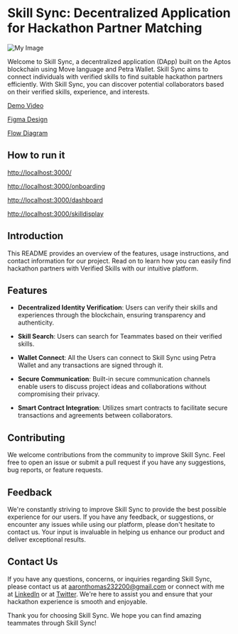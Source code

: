 # Skill Sync: Decentralized Application for Hackathon Partner Matching

![My Image](https://drive.google.com/uc?id=1kW5I_yo1TOFeWJ8Gau0O07cPFE4TN48J)

Welcome to Skill Sync, a decentralized application (DApp) built on the Aptos blockchain using Move language and Petra Wallet. Skill Sync aims to connect individuals with verified skills to find suitable hackathon partners efficiently. With Skill Sync, you can discover potential collaborators based on their verified skills, experience, and interests.

[Demo Video](https://youtu.be/JMTFcnusVhY?si=zjnuDpsoChfRGuGd)

[Figma Design](https://www.figma.com/file/zRRZ4ojILiOtGl1bvIq8VX/Untitled?type=design&node-id=0-1&mode=design&t=5tD6lLkE5rxzpwAM-0)

[Flow Diagram](https://drive.google.com/file/d/1ez7PkN2pQ_qearSsbYqbjgKDTH10AjQU/view?usp=sharing)

## How to run it

[http://localhost:3000/](http://localhost:3000/)

[http://localhost:3000/onboarding](http://localhost:3000/onboarding)

[http://localhost:3000/dashboard](http://localhost:3000/dashboard)

[http://localhost:3000/skilldisplay](http://localhost:3000/skilldisplay)


## Introduction

This README provides an overview of the features, usage instructions, and contact information for our project. Read on to learn how you can easily find hackathon partners with Verified Skills with our intuitive platform.

## Features

- **Decentralized Identity Verification**: Users can verify their skills and experiences through the blockchain, ensuring transparency and authenticity.

- **Skill Search**: Users can search for Teammates based on their verified skills.

- **Wallet Connect**: All the Users can connect to Skill Sync using Petra Wallet and any transactions are signed through it.
  
- **Secure Communication**: Built-in secure communication channels enable users to discuss project ideas and collaborations without compromising their privacy.
  
- **Smart Contract Integration**: Utilizes smart contracts to facilitate secure transactions and agreements between collaborators.

## Contributing

We welcome contributions from the community to improve Skill Sync. Feel free to open an issue or submit a pull request if you have any suggestions, bug reports, or feature requests.

## Feedback

We're constantly striving to improve Skill Sync to provide the best possible experience for our users. If you have any feedback, or suggestions, or encounter any issues while using our platform, please don't hesitate to contact us. Your input is invaluable in helping us enhance our product and deliver exceptional results.

## Contact Us

If you have any questions, concerns, or inquiries regarding Skill Sync, please contact us at [aaronthomas232200@gmail.com](mailto:aaronthomas232200@gmail.com.com) or connect with me at [LinkedIn](https://www.linkedin.com/in/aaron-thomas-blessen-390200214/) or at [Twitter](https://twitter.com/aaron_blessen). We're here to assist you and ensure that your hackathon experience is smooth and enjoyable.

Thank you for choosing Skill Sync. We hope you can find amazing teammates through Skill Sync!

